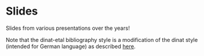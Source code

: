 # Slides

Slides from various presentations over the years! 

Note that the dinat-etal bibliography style is a modification of the dinat style (intended for German language) as described [here](https://tex.stackexchange.com/a/450663).

